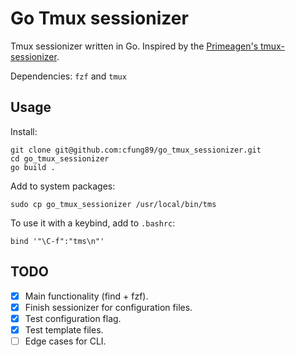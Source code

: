 # Go Tmux sessionizer

Tmux sessionizer written in Go.
Inspired by the [Primeagen's tmux-sessionizer](https://github.com/ThePrimeagen/tmux-sessionizer).

Dependencies: `fzf` and `tmux`

## Usage

Install:
```
git clone git@github.com:cfung89/go_tmux_sessionizer.git
cd go_tmux_sessionizer
go build .
```

Add to system packages:
```
sudo cp go_tmux_sessionizer /usr/local/bin/tms
```

To use it with a keybind, add to `.bashrc`:
```
bind '"\C-f":"tms\n"'
```

## TODO

- [X] Main functionality (find + fzf).
- [X] Finish sessionizer for configuration files.
- [X] Test configuration flag.
- [X] Test template files.
- [ ] Edge cases for CLI.
